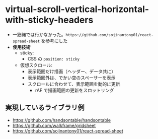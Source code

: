 # virtual-scroll-vertical-horizontal-with-sticky-headers

- 一筋縄では行かなかった。`https://github.com/sojinantony01/react-spread-sheet` を参考にした
- **使用技術**
  - sticky:
    - CSS の `position: sticky`
  - 仮想スクロール:
    - 表示範囲だけ描画（ヘッダー、データ共に）
    - 表示範囲外は、でかい空のスペーサーを表示
    - スクロールに合わせて、表示範囲を動的に更新
      - rAF で描画範囲の更新をスロットリング

## 実現しているライブラリ例

- <https://github.com/handsontable/handsontable>
- <https://github.com/walkframe/gridsheet>
- <https://github.com/sojinantony01/react-spread-sheet>
